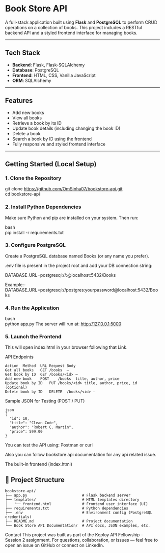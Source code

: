 # Book Store API

A full-stack application built using **Flask** and **PostgreSQL** to perform CRUD operations on a collection of books. This project includes a RESTful backend API and a styled frontend interface for managing books.

---

## Tech Stack

- **Backend**: Flask, Flask-SQLAlchemy  
- **Database**: PostgreSQL  
- **Frontend**: HTML, CSS, Vanilla JavaScript  
- **ORM**: SQLAlchemy  

---

## Features

- Add new books  
- View all books  
- Retrieve a book by its ID  
- Update book details (including changing the book ID)  
- Delete a book  
- Search a book by ID using the frontend  
- Fully responsive and styled frontend interface  

---

## Getting Started (Local Setup)

### 1. Clone the Repository
git clone https://github.com/OmSinha07/bookstore-api.git <br>
cd bookstore-api


### 2. Install Python Dependencies
Make sure Python and pip are installed on your system. Then run:

bash<br>
pip install -r requirements.txt

### 3. Configure PostgreSQL
Create a PostgreSQL database named Books (or any name you prefer).

.env file is present in the project root and add your DB connection string:

DATABASE_URL=postgresql://<username>:<password>@localhost:5432/Books

Example:-
DATABASE_URL=postgresql://postgres:yourpassword@localhost:5432/Books


### 4. Run the Application
bash<br>
python app.py
The server will run at:
http://127.0.0.1:5000


### 5. Launch the Frontend
This will open index.html in your browser following that Link.

API Endpoints
```text
Action	Method	URL	Request Body
Get all books	GET	/books	—
Get book by ID	GET	/books/<id>	—
Add new book	POST	/books	title, author, price
Update book by ID	PUT	/books/<id>	title, author, price, id (optional)
Delete book by ID	DELETE	/books/<id>	—
```

Sample JSON for Testing (POST / PUT)

```text
json
{
  "id": 10,
  "title": "Clean Code",
  "author": "Robert C. Martin",
  "price": 599.00
}
```

You can test the API using:
Postman or
curl

Also you can follow bookstore api documentation for any api related issue.

The built-in frontend (index.html)

## 📁 Project Structure

```text
bookstore-api/
├── app.py                         # Flask backend server
├── templates/                     # HTML templates directory
│   └── frontend.html              # Frontend user interface (UI)
├── requirements.txt               # Python dependencies
├── .env                           # Environment config (PostgreSQL credentials)
├── README.md                      # Project documentation
└── Book Store API Documentation/  # API docs, JSON examples, etc.
```



Contact
This project was built as part of the Keploy API Fellowship – Session 2 assignment.
For questions, collaboration, or issues — feel free to open an issue on GitHub or connect on LinkedIn.

